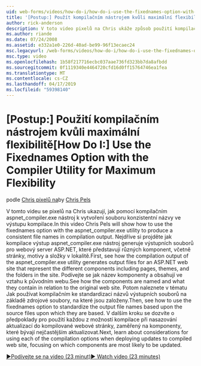 ```yaml
---
uid: web-forms/videos/how-do-i/how-do-i-use-the-fixednames-option-with-the-compiler-utility-for-maximum-flexibility
title: '[Postup:] Použít kompilačním nástrojem kvůli maximální flexibilitě | Dokumentace Microsoftu'
author: rick-anderson
description: V toto video pixelů na Chris ukáže způsob použití kompilačním aspnet_compiler.exe nástroj k vytvoření konzistentní názvům v organizační jednotce kompilace...
ms.author: riande
ms.date: 07/24/2008
ms.assetid: e332a1e0-226d-40ad-be99-96f13ecaec24
msc.legacyurl: /web-forms/videos/how-do-i/how-do-i-use-the-fixednames-option-with-the-compiler-utility-for-maximum-flexibility
msc.type: video
ms.openlocfilehash: 1b58f217716ecbc037aae736fd323bb7da8afbdd
ms.sourcegitcommit: 0f1119340e4464720cfd16d0ff15764746ea1fea
ms.translationtype: MT
ms.contentlocale: cs-CZ
ms.lasthandoff: 04/17/2019
ms.locfileid: "59398140"
---
```

# <a name="how-do-i-use-the-fixednames-option-with-the-compiler-utility-for-maximum-flexibility"></a><span data-ttu-id="db128-103">[Postup:] Použití kompilačním nástrojem kvůli maximální flexibilitě</span><span class="sxs-lookup"><span data-stu-id="db128-103">[How Do I:] Use the Fixednames Option with the Compiler Utility for Maximum Flexibility</span></span>

<span data-ttu-id="db128-104">podle [Chris pixelů na](https://twitter.com/chrispels)</span><span class="sxs-lookup"><span data-stu-id="db128-104">by [Chris Pels](https://twitter.com/chrispels)</span></span>

<span data-ttu-id="db128-105">V tomto videu se pixelů na Chris ukazují, jak pomocí kompilačním aspnet\_compiler.exe nástroj k vytvoření souboru konzistentní názvy ve výstupu kompilace.</span><span class="sxs-lookup"><span data-stu-id="db128-105">In this video Chris Pels will show how to use the fixednames option with the aspnet\_compiler.exe utility to produce a consistent file names in compilation output.</span></span> <span data-ttu-id="db128-106">Nejdříve si projděte jak kompilace výstup aspnet\_compiler.exe nástroj generuje výstupních souborů pro webový server ASP.NET, které představují různých komponent, včetně stránky, motivy a složky v lokalitě.</span><span class="sxs-lookup"><span data-stu-id="db128-106">First, see how the compilation output of the aspnet\_compiler.exe utility generates output files for an ASP.NET web site that represent the different components including pages, themes, and the folders in the site.</span></span> <span data-ttu-id="db128-107">Podívejte se jak název komponenty a obsahují ve vztahu k původním webu.</span><span class="sxs-lookup"><span data-stu-id="db128-107">See how the components are named and what they contain in relation to the original web site.</span></span> <span data-ttu-id="db128-108">Potom naleznete v tématu Jak používat kompilačním ke standardizaci názvů výstupních souborů na základě zdrojové soubory, na které jsou založeny.</span><span class="sxs-lookup"><span data-stu-id="db128-108">Then, see how to use the fixednames option to standardize the output file names based upon the source files upon which they are based.</span></span> <span data-ttu-id="db128-109">V dalším kroku se dozvíte o předpoklady pro použití každou z možností kompilace při nasazování aktualizací do kompilované webové stránky, zaměřený na komponenty, které bývají nejčastějším aktualizovat.</span><span class="sxs-lookup"><span data-stu-id="db128-109">Next, learn about considerations for using each of the compilation options when deploying updates to compiled web site, focusing on which components are most likely to be updated.</span></span>

[<span data-ttu-id="db128-110">&#9654;Podívejte se na video (23 minut)</span><span class="sxs-lookup"><span data-stu-id="db128-110">&#9654; Watch video (23 minutes)</span></span>](https://channel9.msdn.com/Blogs/ASP-NET-Site-Videos/how-do-i-use-the-fixednames-option-with-the-compiler-utility-for-maximum-flexibility)
